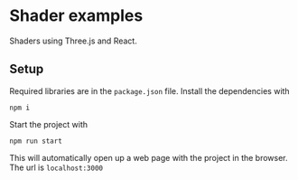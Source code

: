 # Shader examples

Shaders using Three.js and React.

## Setup

Required libraries are in the `package.json` file. Install the dependencies with

    npm i

Start the project with

    npm run start

This will automatically open up a web page with the project in the browser. The url is `localhost:3000`

